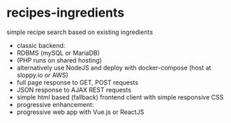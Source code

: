 # recipes-ingredients
simple recipe search based on existing ingredients

- classic backend: 
- RDBMS (mySQL or MariaDB)
- (PHP runs on shared hosting)
- alternatively use NodeJS and deploy with docker-compose (host at sloppy.io or AWS)
- full page response to GET, POST requests
- JSON response to AJAX REST requests
- simple html based (fallback) frontend client with simple responsive CSS
- progressive enhancement:
- progressive web app with Vue.js or ReactJS
